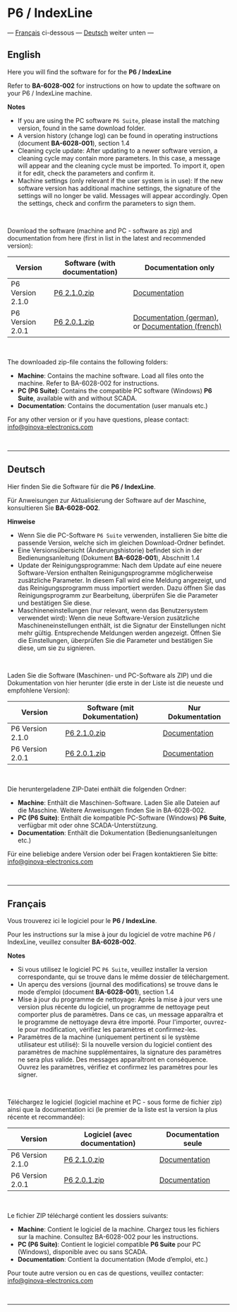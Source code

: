 # P6 / IndexLine

— [Français](#français) ci-dessous  — [Deutsch](#deutsch) weiter unten —


## English

Here you will find the software for for the **P6 / IndexLine**

Refer to **BA-6028-002** for instructions on how to update the software on your P6 / IndexLine machine.

**Notes**
- If you are using the PC software `P6 Suite`, please install the matching version, found in the same download folder.
- A version history (change log) can be found in operating instructions (document **BA-6028-001**), section 1.4
- Cleaning cycle update: After updating to a newer software version, a cleaning cycle may contain more parameters. In this case, a message will 
appear and the cleaning cycle must be imported. To import it, open it for edit, check the parameters and confirm it.
- Machine settings (only relevant if the user system is in use): If the new software version has additional machine settings, the signature of the
settings will no longer be valid. Messages will appear accordingly. Open the settings, check and confirm the parameters to sign them. 

<br>

Download the software (machine and PC - software as zip) and documentation from here (first in list in the latest and
 recommended version):

| Version         | Software (with documentation)      | Documentation only |
|-----------------|------------------------------------|--------------------|
|P6 Version 2.1.0 | [P6 2.1.0.zip](https://github.com/Ginova-Electronics/P6-IndexLine/releases/download/v2.1.0/P6.2.1.0.zip)| [Documentation](https://github.com/Ginova-Electronics/P6-IndexLine/tree/main/documentation/P6%202.1.x/english)|
|P6 Version 2.0.1 | [P6 2.0.1.zip](https://github.com/Ginova-Electronics/P6-IndexLine/releases/download/v2.0.1/P6.2.0.1.zip)| [Documentation (german)](https://github.com/Ginova-Electronics/P6-IndexLine/tree/main/documentation/P6%202.0.x/deutsch), or [Documentation (french)](https://github.com/Ginova-Electronics/P6-IndexLine/tree/main/documentation/P6%202.0.x/francais)|

<br>

The downloaded zip-file contains the following folders:
- **Machine**: Contains the machine software. Load all files onto the machine. Refer to BA-6028-002 for instructions.
- **PC (P6 Suite)**: Contains the compatible PC software (Windows) **P6 Suite**, available with and without SCADA.
- **Documentation**: Contains the documentation (user manuals etc.)

For any other version or if you have questions, please contact: [info@ginova-electronics.com](mailto:info@ginova-electronics.com)

<br>

------------------------------------------------------------------------------------------------------------------------------------------------
## Deutsch

Hier finden Sie die Software für die **P6 / IndexLine**.

Für Anweisungen zur Aktualisierung der Software auf der Maschine, konsultieren Sie **BA-6028-002**.

**Hinweise**
- Wenn Sie die PC-Software `P6 Suite` verwenden, installieren Sie bitte die passende Version, welche sich im gleichen Download-Ordner befindet.
- Eine Versionsübersicht (Änderungshistorie) befindet sich in der Bedienungsanleitung (Dokument **BA-6028-001**), Abschnitt 1.4
- Update der Reinigungsprogramme: Nach dem Update auf eine neuere Software-Version enthalten Reinigungsprogramme möglicherweise zusätzliche 
Parameter. In diesem Fall wird eine Meldung angezeigt, und das Reinigungsprogramm muss importiert werden. Dazu öffnen Sie das Reinigungsprogramm 
zur Bearbeitung, überprüfen Sie die Parameter und bestätigen Sie diese.
- Maschineneinstellungen (nur relevant, wenn das Benutzersystem verwendet wird): Wenn die neue Software-Version zusätzliche Maschineneinstellungen 
enthält, ist die Signatur der Einstellungen nicht mehr gültig. Entsprechende Meldungen werden angezeigt. Öffnen Sie die Einstellungen, überprüfen 
Sie die Parameter und bestätigen Sie diese, um sie zu signieren.

<br>

Laden Sie die Software (Maschinen- und PC-Software als ZIP) und die Dokumentation von hier herunter (die erste in der Liste ist die 
neueste und empfohlene Version):

| Version         | Software (mit Dokumentation)      | Nur Dokumentation |
|-----------------|-----------------------------------|-------------------|
|P6 Version 2.1.0 | [P6 2.1.0.zip](https://github.com/Ginova-Electronics/P6-IndexLine/releases/download/v2.1.0/P6.2.1.0.zip)| [Documentation](https://github.com/Ginova-Electronics/P6-IndexLine/tree/main/documentation/P6%202.1.x/deutsch)|
|P6 Version 2.0.1 | [P6 2.0.1.zip](https://github.com/Ginova-Electronics/P6-IndexLine/releases/download/v2.0.1/P6.2.0.1.zip)| [Documentation](https://github.com/Ginova-Electronics/P6-IndexLine/tree/main/documentation/P6%202.0.x/deutsch)|


<br>

Die heruntergeladene ZIP-Datei enthält die folgenden Ordner:
- **Machine**: Enthält die Maschinen-Software. Laden Sie alle Dateien auf die Maschine. Weitere Anweisungen finden Sie in BA-6028-002.
- **PC (P6 Suite)**: Enthält die kompatible PC-Software (Windows) **P6 Suite**, verfügbar mit oder ohne SCADA-Unterstützung.
- **Documentation**: Enthält die Dokumentation (Bedienungsanleitungen etc.)

Für eine beliebige andere Version oder bei Fragen kontaktieren Sie bitte: [info@ginova-electronics.com](mailto:info@ginova-electronics.com)

<br>

------------------------------------------------------------------------------------------------------------------------------------------------
## Français

Vous trouverez ici le logiciel pour le **P6 / IndexLine**.

Pour les instructions sur la mise à jour du logiciel de votre machine P6 / IndexLine, veuillez consulter **BA-6028-002**.

**Notes**
- Si vous utilisez le logiciel PC `P6 Suite`, veuillez installer la version correspondante, qui se trouve dans le même dossier de téléchargement.
- Un aperçu des versions (journal des modifications) se trouve dans le mode d’emploi (document **BA-6028-001**), section 1.4
- Mise à jour du programme de nettoyage: Après la mise à jour vers une version plus récente du logiciel, un programme de nettoyage peut comporter 
plus de paramètres. Dans ce cas, un message apparaîtra et le programme de nettoyage devra être importé. Pour l'importer, ouvrez-le pour modification, 
vérifiez les paramètres et confirmez-les.
- Paramètres de la machine (uniquement pertinent si le système utilisateur est utilisé): Si la nouvelle version du logiciel contient des paramètres 
de machine supplémentaires, la signature des paramètres ne sera plus valide. Des messages apparaîtront en conséquence. Ouvrez les paramètres, 
vérifiez et confirmez les paramètres pour les signer.

<br>

Téléchargez le logiciel (logiciel machine et PC - sous forme de fichier zip) ainsi que la documentation ici (le premier de la liste est 
la version la plus récente et recommandée): 

| Version         | Logiciel (avec documentation)      | Documentation seule |
|-----------------|------------------------------------|---------------------|
|P6 Version 2.1.0 | [P6 2.1.0.zip](https://github.com/Ginova-Electronics/P6-IndexLine/releases/download/v2.1.0/P6.2.1.0.zip)| [Documentation](https://github.com/Ginova-Electronics/P6-IndexLine/tree/main/documentation/P6%202.1.x/francais)|
|P6 Version 2.0.1 | [P6 2.0.1.zip](https://github.com/Ginova-Electronics/P6-IndexLine/releases/download/v2.0.1/P6.2.0.1.zip)| [Documentation](https://github.com/Ginova-Electronics/P6-IndexLine/tree/main/documentation/P6%202.0.x/francais)|

<br>

Le fichier ZIP téléchargé contient les dossiers suivants:
- **Machine**: Contient le logiciel de la machine. Chargez tous les fichiers sur la machine. Consultez BA-6028-002 pour les instructions.
- **PC (P6 Suite)**: Contient le logiciel compatible **P6 Suite** pour PC (Windows), disponible avec ou sans SCADA.
- **Documentation**: Contient la documentation (Mode d’emploi, etc.)

Pour toute autre version ou en cas de questions, veuillez contacter: [info@ginova-electronics.com](mailto:info@ginova-electronics.com)

<br>

------------------------------------------------------------------------------------------------------------------------------------------------


